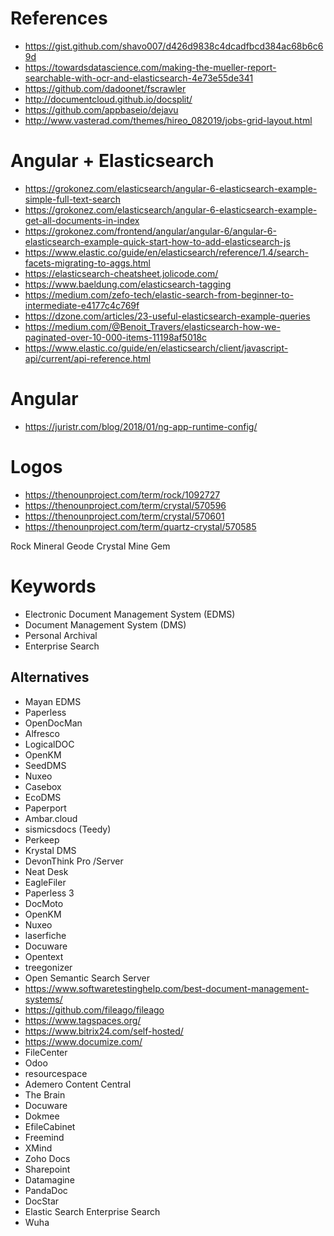 
# References
- https://gist.github.com/shavo007/d426d9838c4dcadfbcd384ac68b6c69d
- https://towardsdatascience.com/making-the-mueller-report-searchable-with-ocr-and-elasticsearch-4e73e55de341
- https://github.com/dadoonet/fscrawler
- http://documentcloud.github.io/docsplit/
- https://github.com/appbaseio/dejavu
- http://www.vasterad.com/themes/hireo_082019/jobs-grid-layout.html

# Angular + Elasticsearch
- https://grokonez.com/elasticsearch/angular-6-elasticsearch-example-simple-full-text-search
- https://grokonez.com/elasticsearch/angular-6-elasticsearch-example-get-all-documents-in-index
- https://grokonez.com/frontend/angular/angular-6/angular-6-elasticsearch-example-quick-start-how-to-add-elasticsearch-js
- https://www.elastic.co/guide/en/elasticsearch/reference/1.4/search-facets-migrating-to-aggs.html
- https://elasticsearch-cheatsheet.jolicode.com/
- https://www.baeldung.com/elasticsearch-tagging
- https://medium.com/zefo-tech/elastic-search-from-beginner-to-intermediate-e4177c4c769f
- https://dzone.com/articles/23-useful-elasticsearch-example-queries
- https://medium.com/@Benoit_Travers/elasticsearch-how-we-paginated-over-10-000-items-11198af5018c
- https://www.elastic.co/guide/en/elasticsearch/client/javascript-api/current/api-reference.html

# Angular
- https://juristr.com/blog/2018/01/ng-app-runtime-config/

# Logos
- https://thenounproject.com/term/rock/1092727
- https://thenounproject.com/term/crystal/570596
- https://thenounproject.com/term/crystal/570601
- https://thenounproject.com/term/quartz-crystal/570585

Rock
Mineral
Geode
Crystal
Mine
Gem


# Keywords
- Electronic Document Management System (EDMS)
- Document Management System (DMS)
- Personal Archival
- Enterprise Search


## Alternatives
- Mayan EDMS
- Paperless
- OpenDocMan
- Alfresco
- LogicalDOC
- OpenKM
- SeedDMS
- Nuxeo
- Casebox
- EcoDMS
- Paperport
- Ambar.cloud
- sismicsdocs (Teedy)
- Perkeep
- Krystal DMS
- DevonThink Pro /Server
- Neat Desk
- EagleFiler
- Paperless 3
- DocMoto
- OpenKM
- Nuxeo
- laserfiche
- Docuware
- Opentext
- treegonizer
- Open Semantic Search Server 
- https://www.softwaretestinghelp.com/best-document-management-systems/
- https://github.com/fileago/fileago
- https://www.tagspaces.org/
- https://www.bitrix24.com/self-hosted/
- https://www.documize.com/
- FileCenter
- Odoo
- resourcespace
- Ademero Content Central
- The Brain
- Docuware
- Dokmee
- EfileCabinet
- Freemind
- XMind
- Zoho Docs
- Sharepoint
- Datamagine
- PandaDoc
- DocStar
- Elastic Search Enterprise Search
- Wuha
